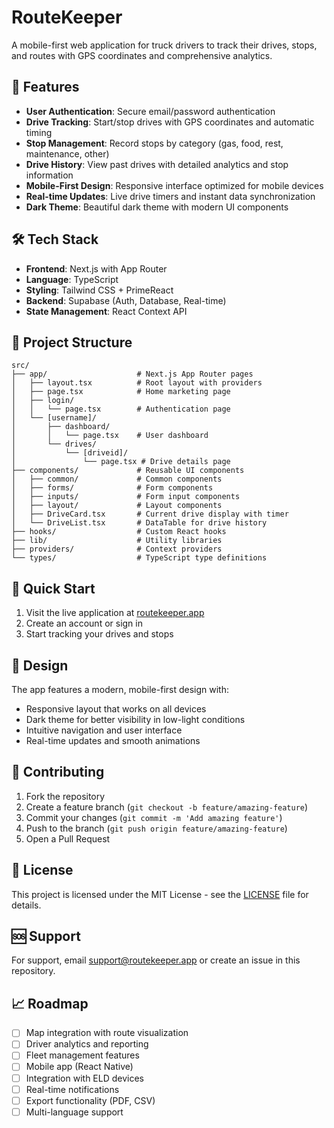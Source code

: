 # RouteKeeper

A mobile-first web application for truck drivers to track their drives, stops, and routes with GPS coordinates and comprehensive analytics.

## 🚚 Features

- **User Authentication**: Secure email/password authentication
- **Drive Tracking**: Start/stop drives with GPS coordinates and automatic timing
- **Stop Management**: Record stops by category (gas, food, rest, maintenance, other)
- **Drive History**: View past drives with detailed analytics and stop information
- **Mobile-First Design**: Responsive interface optimized for mobile devices
- **Real-time Updates**: Live drive timers and instant data synchronization
- **Dark Theme**: Beautiful dark theme with modern UI components

## 🛠 Tech Stack

- **Frontend**: Next.js with App Router
- **Language**: TypeScript
- **Styling**: Tailwind CSS + PrimeReact
- **Backend**: Supabase (Auth, Database, Real-time)
- **State Management**: React Context API

## 📁 Project Structure

```
src/
├── app/                    # Next.js App Router pages
│   ├── layout.tsx          # Root layout with providers
│   ├── page.tsx            # Home marketing page
│   ├── login/
│   │   └── page.tsx        # Authentication page
│   └── [username]/
│       ├── dashboard/
│       │   └── page.tsx    # User dashboard
│       └── drives/
│           └── [driveid]/
│               └── page.tsx # Drive details page
├── components/             # Reusable UI components
│   ├── common/             # Common components
│   ├── forms/              # Form components
│   ├── inputs/             # Form input components
│   ├── layout/             # Layout components
│   ├── DriveCard.tsx       # Current drive display with timer
│   └── DriveList.tsx       # DataTable for drive history
├── hooks/                  # Custom React hooks
├── lib/                    # Utility libraries
├── providers/              # Context providers
└── types/                  # TypeScript type definitions
```

## 🚀 Quick Start

1. Visit the live application at [routekeeper.app](https://routekeeper.app)
2. Create an account or sign in
3. Start tracking your drives and stops

## 🎨 Design

The app features a modern, mobile-first design with:

- Responsive layout that works on all devices
- Dark theme for better visibility in low-light conditions
- Intuitive navigation and user interface
- Real-time updates and smooth animations

## 🤝 Contributing

1. Fork the repository
2. Create a feature branch (`git checkout -b feature/amazing-feature`)
3. Commit your changes (`git commit -m 'Add amazing feature'`)
4. Push to the branch (`git push origin feature/amazing-feature`)
5. Open a Pull Request

## 📄 License

This project is licensed under the MIT License - see the [LICENSE](LICENSE) file for details.

## 🆘 Support

For support, email support@routekeeper.app or create an issue in this repository.

## 📈 Roadmap

- [ ] Map integration with route visualization
- [ ] Driver analytics and reporting
- [ ] Fleet management features
- [ ] Mobile app (React Native)
- [ ] Integration with ELD devices
- [ ] Real-time notifications
- [ ] Export functionality (PDF, CSV)
- [ ] Multi-language support
